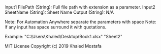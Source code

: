 Input1 FilePath (String): Full file path with extension as a parameter.
Input2 SheetName (String): Sheet Name
Output (String): N/A

Note: For Automation Anywhere separate the parameters with space
Note: If any input has space surround it with quotations.

Example: "C:\Users\Khaled\Desktop\Book1.xlsx" "Sheet2"

MIT License
Copyright (c) 2019 Khaled Mostafa